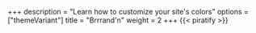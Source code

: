+++
description = "Learn how to customize your site's colors"
options = ["themeVariant"]
title = "Brrrand'n"
weight = 2
+++
{{< piratify >}}